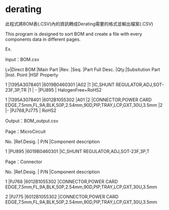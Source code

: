 # derating

此程式將BOM表(.CSV)內的資訊轉成Derating需要的格式並輸出檔案(.CSV)

This program is designed to sort BOM and create a file with every components data in different pages.

Ex.

Input：BOM.csv

Lv|Direct BOM	  |Main Part	  |Rev.	|Seq.	|Part Full Desc.                                                                      |Qty.|Subsitution Part	|Inst. Point	|HSF Property

1	|1395A3078401	|6019B0460301	|A02	|1    |IC,SHUNT REGULATOR,ADJ,SOT-23F,3P,TR                                                 |1   |	-	              |PU895        |	HalogenFree+RoHS2

1	|1395A3078401	|6012B1055302	|A01	|2    |CONNECTOR,POWER CARD EDGE,7.5mm,FL,9A,BLK,50P,2.54mm,90D,PIP,TRAY,LCP,GXT,30U,3.5mm	|2	 |-	                |PJ768,PJ775  |	RoHS2

Output：BOM_output.csv

Page：MicroCircuit

No. |Ref.Desig.	| P/N	        |Component description

1	  |PU895	    |6019B0460301	|IC,SHUNT REGULATOR,ADJ,SOT-23F,3P,T

Page：Connector

No. |Ref.Desig.	| P/N	        |Component description

1	  |PJ768	    |6012B1055302	|CONNECTOR,POWER CARD EDGE,7.5mm,FL,9A,BLK,50P,2.54mm,90D,PIP,TRAY,LCP,GXT,30U,3.5mm

2	  |PJ775	    |6012B1055302	|CONNECTOR,POWER CARD EDGE,7.5mm,FL,9A,BLK,50P,2.54mm,90D,PIP,TRAY,LCP,GXT,30U,3.5mm
